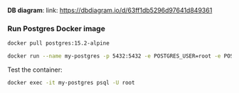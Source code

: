 
**DB diagram**: link: https://dbdiagram.io/d/63ff1db5296d97641d849361

### Run Postgres Docker image
```bash
docker pull postgres:15.2-alpine
```

```bash
docker run --name my-postgres -p 5432:5432 -e POSTGRES_USER=root -e POSTGRES_PASSWORD=secret -d postgres:15.2-alpine
```

Test the container:
```bash
docker exec -it my-postgres psql -U root
```